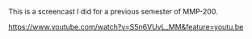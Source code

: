 This is a screencast I did for a previous semester of MMP-200.

https://www.youtube.com/watch?v=S5n6VUvL_MM&feature=youtu.be
